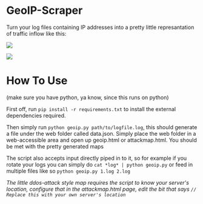 GeoIP-Scraper
=============

Turn your log files containing IP addresses into a pretty little represantation of traffic inflow like this:

![](http://i.imgur.com/yf4NiPq.png)

![](https://i.imgur.com/kPuziwp.png)


How To Use
=========
(make sure you have python, ya know, since this runs on python)


First off, run ``pip install -r requirements.txt`` to install the external dependencies required.

Then simply run ``python geoip.py path/to/logfile.log``, this should generate a file under the web folder called data.json.
Simply place the web folder in a web-accessible area and open up geoip.html or attackmap.html.
You should be met with the pretty generated maps



The script also accepts input directly piped in to it, so for example if you rotate your logs you can simply do
``cat *log* | python geoip.py``
or feed in multiple files like so
``python geoip.py 1.log 2.log``

*The little ddos-attack style map requires the script to know your server's location, configure that in the attackmap.html page, edit the bit that says ``// Replace this with your own server's location``*

